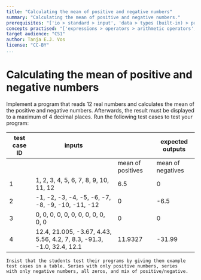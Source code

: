 ```yaml
---
title: "Calculating the mean of positive and negative numbers"
summary: "Calculating the mean of positive and negative numbers."
prerequisites: "['io > standard > input', 'data > types (built-in) > primitive > numeric', 'imperative programming > variables > variable declaration', 'imperative programming > variables > assignment']"
concepts practised: "['expressions > operators > arithmetic operators', 'control flow > loops', 'control flow > conditionals']"
target audience: "CS1"
author: Tanja E.J. Vos
license: "CC-BY"
...
```


# Calculating the mean of positive and negative numbers





Implement a program that reads 12 real numbers and calculates the
mean of the positive and negative numbers. Afterwards, the result
must be displayed to a maximum of 4 decimal places. Run the
following test cases to test your program:

**test case ID** | **inputs**                                                            |                | **expected outputs** 
------------------|-----------------------------------------------------------------------|-------------------|----------------------
                    |                                                                       | mean of positives | mean of negatives    
1                | 1, 2, 3, 4, 5, 6, 7, 8, 9, 10, 11, 12                                 | 6.5               | 0                    
2                | -1, -2, -3, -4, -5, -6, -7, -8, -9, -10, -11, -12                     | 0                 | -6.5                 
3                | 0, 0, 0, 0, 0, 0, 0, 0, 0, 0, 0, 0                                    | 0                 | 0                    
4                | 12.4, 21.005, -3.67, 4.43, 5.56, 4.2, 7, 8.3, -91.3, -1.0, 32.4, 12.1 | 11.9327           | -31.99               


```testruntile
Insist that the students test their programs by giving them example
test cases in a table. Series with only positive numbers, series
with only negative numbers, all zeros, and mix of positive/negative.
```

